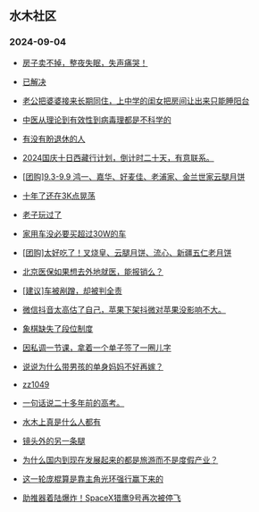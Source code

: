 ## 水木社区 
### 2024-09-04

+ [房子卖不掉，整夜失眠，失声痛哭！](https://www.newsmth.net/nForum/article/OurEstate/3075001)

+ [已解决](https://www.newsmth.net/nForum/article/QingJiao/886697)

+ [老公把婆婆接来长期同住，上中学的闺女把房间让出来只能睡阳台](https://www.newsmth.net/nForum/article/FamilyLife/1766836616)

+ [中医从理论到有效性到病毒理都是不科学的](https://www.newsmth.net/nForum/article/CouponsLife/4500396)

+ [有没有盼退休的人](https://www.newsmth.net/nForum/article/WorkingLife/151220)

+ [2024国庆十日西藏行计划，倒计时二十天，有意联系。](https://www.newsmth.net/nForum/article/PieFriends/247631)

+ [[团购]9.3-9.9 鸿一、嘉华、好麦佳、老浦家、金兰世家云腿月饼](https://www.newsmth.net/nForum/article/ADAgent_TG/1325187)

+ [十年了还在3K点晃荡](https://www.newsmth.net/nForum/article/Stock/10916824)

+ [老子玩过了](https://www.newsmth.net/nForum/article/Divorce/2090708)

+ [家用车没必要买超过30W的车](https://www.newsmth.net/nForum/article/AutoWorld/1944903173)

+ [[团购]太好吃了！叉烧皇、云腿月饼、流心、新疆五仁老月饼](https://www.newsmth.net/nForum/article/ADAgent_TG/1325258)

+ [北京医保如果想去外地就医，能报销么？](https://www.newsmth.net/nForum/article/FamilyLife/1766840056)

+ [[建议]车被剐蹭，却被判全责](https://www.newsmth.net/nForum/article/AutoWorld/1944903361)

+ [微信抖音太高估了自己，苹果下架抖微对苹果没影响不大。](https://www.newsmth.net/nForum/article/WorkingLife/150928)

+ [象棋缺失了段位制度](https://www.newsmth.net/nForum/article/XiangQi/219898)

+ [因私调一节课，拿着一个单子签了一圈儿字](https://www.newsmth.net/nForum/article/QingJiao/886908)

+ [说说为什么带男孩的单身妈妈不好再嫁？](https://www.newsmth.net/nForum/article/Divorce/2090890)

+ [zz1049](https://www.newsmth.net/nForum/article/MMJoke/1634824183)

+ [一句话说二十多年前的高考。](https://www.newsmth.net/nForum/article/GaoKao/577648)

+ [水木上真是什么人都有](https://www.newsmth.net/nForum/article/Age/20373098)

+ [镜头外的另一条腿](https://www.newsmth.net/nForum/article/MMJoke/1634824200)

+ [为什么国内到现在发展起来的都是旅游而不是度假产业？](https://www.newsmth.net/nForum/article/Travel/1009952)

+ [这一轮庞棍算是靠主角光环强行赢下来的](https://www.newsmth.net/nForum/article/NetNovel/490566)

+ [助推器着陆爆炸！SpaceX猎鹰9号再次被停飞](https://www.newsmth.net/nForum/article/Aero/463455)

